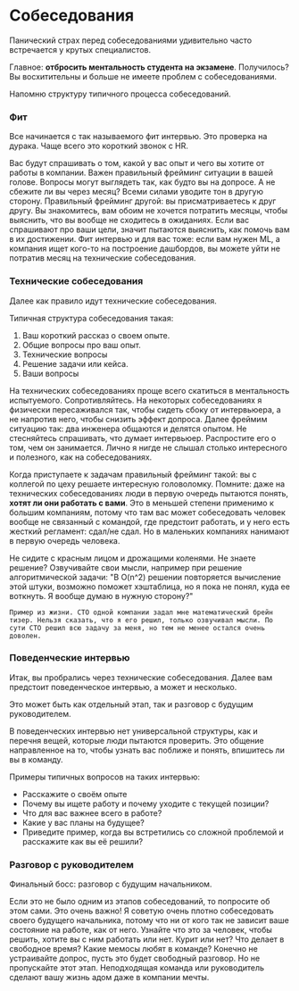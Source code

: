 # Собеседования

Панический страх перед собеседованиями удивительно часто встречается у крутых специалистов.

Главное: **отбросить ментальность студента на экзамене**. Получилось? Вы восхитительны и больше не имеете проблем с собеседованиями.

Напомню структуру типичного процесса собеседований.

### Фит

Все начинается с так называемого фит интервью. Это проверка на дурака. Чаще всего это короткий звонок с HR.

Вас будут спрашивать о том, какой у вас опыт и чего вы хотите от работы в компании. Важен правильный фрейминг ситуации в вашей голове. Вопросы могут выглядеть так, как будто вы на допросе. А не сбежите ли вы через месяц? Всеми силами уводите тон в другую сторону. Правильный фрейминг другой: вы присматриваетесь к друг другу. Вы знакомитесь, вам обоим не хочется потратить месяцы, чтобы выяснить, что вы вообще не сходитесь в ожиданиях. Если вас спрашивают про ваши цели, значит пытаются выяснить, как помочь вам в их достижении. Фит интервью и для вас тоже: если вам нужен ML, а компания ищет кого-то на построение дашбордов, вы можете уйти не потратив месяц на технические собеседования.

### Технические собеседования

Далее как правило идут технические собеседования. 

Типичная структура собеседования такая:
1. Ваш короткий рассказ о своем опыте.
2. Общие вопросы про ваш опыт.
3. Технические вопросы
4. Решение задачи или кейса.
5. Ваши вопросы

На технических собеседованиях проще всего скатиться в ментальность испытуемого. Сопротивляйтесь. На некоторых собеседованиях я физически пересаживался так, чтобы сидеть сбоку от интервьюера, а не напротив него, чтобы снизить эффект допроса. Далее фреймим ситуацию так: два инженера общаются и делятся опытом. Не стесняйтесь спрашивать, что думает интервьюер. Распростите его о том, чем он занимается. Лично я нигде не слышал столько интересного и полезного, как на собеседованиях.

Когда приступаете к задачам правильный фрейминг такой: вы с коллегой по цеху решаете интересную головоломку. Помните: даже на технических собеседованиях люди в первую очередь пытаются понять, **хотят ли они работать с вами**. Это в меньшей степени применимо к большим компаниям, потому что там вас может собеседовать человек вообще не связанный с командой, где предстоит работать, и у него есть жесткий регламент: сдал/не сдал. Но в маленьких компаниях нанимают в первую очередь человека. 

Не сидите с красным лицом и дрожащими коленями. Не знаете решение? Озвучивайте свои мысли, например при решение алгоритмической задачи: "В O(n^2) решении
повторяется вычисление этой штуки, возможно поможет хэштаблица, но я пока не понял, куда ее воткнуть. Я вообще думаю в нужную сторону?" 

```{note}
Пример из жизни. CTO одной компании задал мне математический брейн тизер. Нельзя сказать, что я его решил, только озвучивал мысли. По сути CTO решил всю задачу за меня, но тем не менее остался очень доволен.
```

### Поведенческие интервью

Итак, вы пробрались через технические собеседования. Далее вам предстоит поведенческое интервью, а может и несколько.

Это может быть как отдельный этап, так и разговор с будущим руководителем.

В поведенческих интервью нет универсальной структуры, как и перечня вещей, которые люди пытаются проверить. Это общение направленное на то, чтобы узнать вас поближе и понять, впишитесь ли вы в команду.

Примеры типичных вопросов на таких интервью:
* Расскажите о своём опыте
* Почему вы ищете работу и почему уходите с текущей позиции?
* Что для вас важнее всего в работе?
* Какие у вас планы на будущее?
* Приведите пример, когда вы встретились со сложной проблемой и расскажите как вы её решили?

### Разговор с руководителем

Финальный босс: разговор с будущим начальником. 

Если это не было одним из этапов собеседований, то  попросите об этом сами. Это очень важно! Я советую очень плотно собеседовать своего будущего начальника, потому что ни от кого так не зависит ваше состояние на работе, как от него. Узнайте что это за человек, чтобы решить, хотите вы с ним работать или нет. Курит или нет? Что делает в свободное время? Какие мемосы любят в команде? Конечно не устраивайте допрос, пусть это будет свободный разговор. Но не пропускайте этот этап. Неподходящая команда или руководитель сделают вашу жизнь адом даже в компании мечты.
